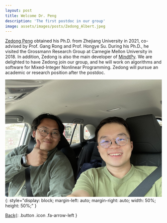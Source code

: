 ```yaml
---
layout: post
title: Welcome Dr. Peng
description: 'The first postdoc in our group'
image: assets/images/posts/Zedong_Albert.jpeg
---
```


[Zedong Peng](https://SECQUOIA.github.io/2-members.html) obtained his Ph.D. from Zhejiang University in 2021, co-advised by Prof. Gang Rong and Prof. Hongye Su. During his Ph.D., he visited the Grossmann Research Group at Carnegie Mellon University in 2018. In addition, Zedong is also the main developer of [MindtPy](https://pyomo.readthedocs.io/en/stable/contributed_packages/mindtpy.html). We are delighted to have Zedong join our group, and he will work on algorithms and software for Mixed-Integer Nonlinear Programming. Zedong will pursue an academic or research position after the postdoc.

![Zedong Albert](assets/images/posts/Zedong_Albert.jpeg){: style="display: block; margin-left: auto; margin-right: auto; width: 50%; height: 50%;" }

[Back](/3-news.html){: .button .icon .fa-arrow-left }
